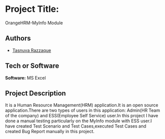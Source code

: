 
# Project Title:

OrangeHRM-MyInfo Module
## Authors

- [Tasnuva Razzaque](https://github.com/syedatasnuva1234)

  
## Tech or Software

**Software:** MS Excel

  
## Project Description

It is a Human Resource Management(HRM) application.It is an open source application.There are two types of
users in this application: Admin(HR Team of the company) and ESS(Employee Self Service) user.In this project
I have done a manual testing particularly on the MyInfo module with ESS user.I have created Test Scenario 
and Test Cases,executed Test Cases and created Bug Report manually in this project.

  